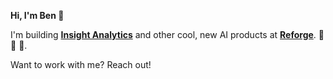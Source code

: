 **Hi, I'm Ben 👋**

I'm building **[Insight Analytics](https://www.reforge.com/insight-analytics)** and other cool, new AI products at **[Reforge](https://www.reforge.com)**. 🤖 📝 🐳.

Want to work with me? Reach out!
